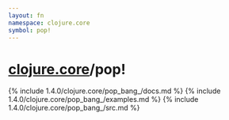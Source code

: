 ```yaml
---
layout: fn
namespace: clojure.core
symbol: pop!
---
```


# [clojure.core](../)/pop!

{% include 1.4.0/clojure.core/pop_bang_/docs.md %}
{% include 1.4.0/clojure.core/pop_bang_/examples.md %}
{% include 1.4.0/clojure.core/pop_bang_/src.md %}

